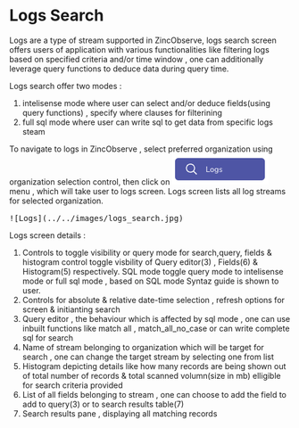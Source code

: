 # Logs Search

Logs are a type of stream supported in ZincObserve, logs search screen offers users of application with various functionalities like filtering logs based on specified criteria and/or time window , one can additionally leverage query functions to deduce data during query time.

Logs search offer two modes :

1. intelisense mode where user can select and/or deduce fields(using query functions) , specify where clauses for filterining
1. full sql mode where user can write sql to get data from specific logs steam

To navigate to logs in ZincObserve , select preferred organization using organization selection control, then click on ![Logs](../../images/logs_menu.jpg) menu , which will take user to logs screen. Logs screen lists all log streams for selected organization.  

<kbd>
![Logs](../../images/logs_search.jpg)
</kbd>

Logs screen details :

1. Controls to toggle visibility or query mode for search,query, fields & histogram control toggle visbility of Query editor(3) , Fields(6) & Histogram(5) respectively. SQL mode toggle query mode to intelisense mode or full sql mode , based on SQL mode Syntaz guide is shown to user.
1. Controls for absolute & relative date-time selection , refresh options for screen  & initianting search
1. Query editor , the behaviour which is affected by sql mode , one can use inbuilt functions like match all , match_all_no_case or can write complete sql for search
1. Name of stream belonging to organization which will be target for search , one can change the target stream by selecting one from list
1. Histogram depicting details like how many records are being shown out of total number of records & total scanned volumn(size in mb) elligible for search criteria provided
1. List of all fields belonging to stream , one can choose to add the field to add to query(3) or to search results table(7)
1. Search results pane , displaying all matching records